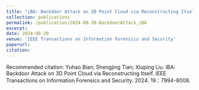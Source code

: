 ```yaml
---
title: "iBA: Backdoor Attack on 3D Point Cloud via Reconstructing Itself"
collection: publications
permalink: /publication/2024-08-30-BackdoorAttack_iBA
excerpt: 
date: 2024-08-30
venue: 'IEEE Transactions on Information Forensics and Security'
paperurl: 
citation: 
---
```



Recommended citation: Yuhao Bian; Shengjing Tian; Xiuping Liu. iBA: Backdoor Attack on 3D Point Cloud via Reconstructing Itself. IEEE Transactions on Information Forensics and Security. 2024. 19：7994-8008.